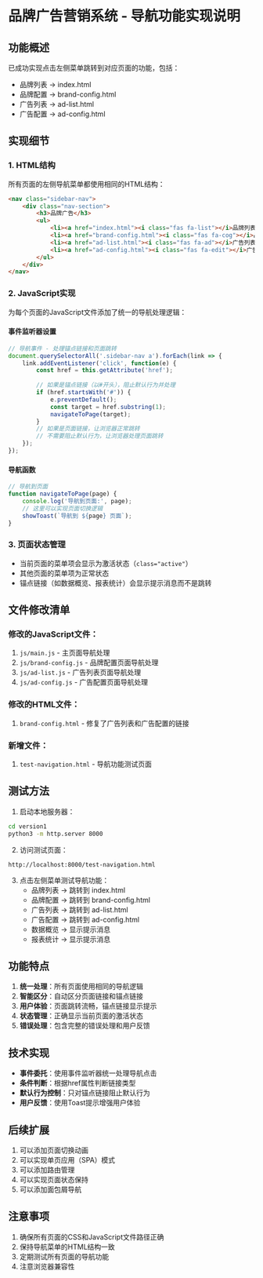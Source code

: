 # 品牌广告营销系统 - 导航功能实现说明

## 功能概述

已成功实现点击左侧菜单跳转到对应页面的功能，包括：
- 品牌列表 → index.html
- 品牌配置 → brand-config.html  
- 广告列表 → ad-list.html
- 广告配置 → ad-config.html

## 实现细节

### 1. HTML结构
所有页面的左侧导航菜单都使用相同的HTML结构：
```html
<nav class="sidebar-nav">
    <div class="nav-section">
        <h3>品牌广告</h3>
        <ul>
            <li><a href="index.html"><i class="fas fa-list"></i>品牌列表</a></li>
            <li><a href="brand-config.html"><i class="fas fa-cog"></i>品牌配置</a></li>
            <li><a href="ad-list.html"><i class="fas fa-ad"></i>广告列表</a></li>
            <li><a href="ad-config.html"><i class="fas fa-edit"></i>广告配置</a></li>
        </ul>
    </div>
</nav>
```

### 2. JavaScript实现
为每个页面的JavaScript文件添加了统一的导航处理逻辑：

#### 事件监听器设置
```javascript
// 导航事件 - 处理锚点链接和页面跳转
document.querySelectorAll('.sidebar-nav a').forEach(link => {
    link.addEventListener('click', function(e) {
        const href = this.getAttribute('href');
        
        // 如果是锚点链接（以#开头），阻止默认行为并处理
        if (href.startsWith('#')) {
            e.preventDefault();
            const target = href.substring(1);
            navigateToPage(target);
        }
        // 如果是页面链接，让浏览器正常跳转
        // 不需要阻止默认行为，让浏览器处理页面跳转
    });
});
```

#### 导航函数
```javascript
// 导航到页面
function navigateToPage(page) {
    console.log('导航到页面:', page);
    // 这里可以实现页面切换逻辑
    showToast(`导航到 ${page} 页面`);
}
```

### 3. 页面状态管理
- 当前页面的菜单项会显示为激活状态（`class="active"`）
- 其他页面的菜单项为正常状态
- 锚点链接（如数据概览、报表统计）会显示提示消息而不是跳转

## 文件修改清单

### 修改的JavaScript文件：
1. `js/main.js` - 主页面导航处理
2. `js/brand-config.js` - 品牌配置页面导航处理
3. `js/ad-list.js` - 广告列表页面导航处理
4. `js/ad-config.js` - 广告配置页面导航处理

### 修改的HTML文件：
1. `brand-config.html` - 修复了广告列表和广告配置的链接

### 新增文件：
1. `test-navigation.html` - 导航功能测试页面

## 测试方法

1. 启动本地服务器：
```bash
cd version1
python3 -m http.server 8000
```

2. 访问测试页面：
```
http://localhost:8000/test-navigation.html
```

3. 点击左侧菜单测试导航功能：
   - 品牌列表 → 跳转到 index.html
   - 品牌配置 → 跳转到 brand-config.html
   - 广告列表 → 跳转到 ad-list.html
   - 广告配置 → 跳转到 ad-config.html
   - 数据概览 → 显示提示消息
   - 报表统计 → 显示提示消息

## 功能特点

1. **统一处理**：所有页面使用相同的导航逻辑
2. **智能区分**：自动区分页面链接和锚点链接
3. **用户体验**：页面跳转流畅，锚点链接显示提示
4. **状态管理**：正确显示当前页面的激活状态
5. **错误处理**：包含完整的错误处理和用户反馈

## 技术实现

- **事件委托**：使用事件监听器统一处理导航点击
- **条件判断**：根据href属性判断链接类型
- **默认行为控制**：只对锚点链接阻止默认行为
- **用户反馈**：使用Toast提示增强用户体验

## 后续扩展

1. 可以添加页面切换动画
2. 可以实现单页应用（SPA）模式
3. 可以添加路由管理
4. 可以实现页面状态保持
5. 可以添加面包屑导航

## 注意事项

1. 确保所有页面的CSS和JavaScript文件路径正确
2. 保持导航菜单的HTML结构一致
3. 定期测试所有页面的导航功能
4. 注意浏览器兼容性 